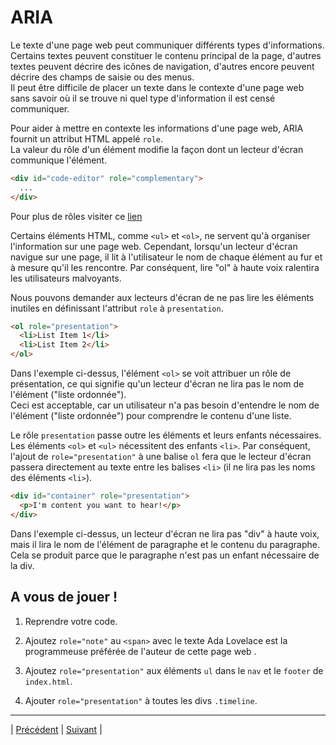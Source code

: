 # ARIA

Le texte d'une page web peut communiquer différents types d'informations.  
Certains textes peuvent constituer le contenu principal de la page, d'autres textes peuvent décrire des icônes de navigation, d'autres encore peuvent décrire des champs de saisie ou des menus.  
Il peut être difficile de placer un texte dans le contexte d'une page web sans savoir où il se trouve ni quel type d'information il est censé communiquer.

Pour aider à mettre en contexte les informations d'une page web, ARIA fournit un attribut HTML appelé `role`.  
La valeur du rôle d'un élément modifie la façon dont un lecteur d'écran communique l'élément.

```html
<div id="code-editor" role="complementary">
  ...
</div>
```

Pour plus de rôles visiter ce [lien](https://www.w3.org/TR/html-aria/#allowed-aria-roles-states-and-properties)

Certains éléments HTML, comme `<ul>` et `<ol>`, ne servent qu'à organiser l'information sur une page web.
Cependant, lorsqu'un lecteur d'écran navigue sur une page, il lit à l'utilisateur le nom de chaque élément au fur et à mesure qu'il les rencontre.
Par conséquent, lire "ol" à haute voix ralentira les utilisateurs malvoyants.

Nous pouvons demander aux lecteurs d'écran de ne pas lire les éléments inutiles en définissant l'attribut `role` à  `presentation`.

```html
<ol role="presentation">
  <li>List Item 1</li>
  <li>List Item 2</li>
</ol>
```

Dans l'exemple ci-dessus, l'élément `<ol>` se voit attribuer un rôle de présentation, ce qui signifie qu'un lecteur d'écran ne lira pas le nom de l'élément ("liste ordonnée").  
Ceci est acceptable, car un utilisateur n'a pas besoin d'entendre le nom de l'élément ("liste ordonnée") pour comprendre le contenu d'une liste.

Le rôle `presentation` passe outre les éléments et leurs enfants nécessaires.
Les éléments `<ol>` et `<ul>` nécessitent des enfants `<li>`. 
Par conséquent, l'ajout de `role="presentation"` à une balise `ol` fera que le lecteur d'écran passera directement au texte entre les balises `<li>` (il ne lira pas les noms des éléments `<li>`).

```html
<div id="container" role="presentation">
  <p>I'm content you want to hear!</p>
</div>
```

Dans l'exemple ci-dessus, un lecteur d'écran ne lira pas "div" à haute voix, mais il lira le nom de l'élément de paragraphe et le contenu du paragraphe. Cela se produit parce que le paragraphe n'est pas un enfant nécessaire de la div.


## A vous de jouer !

1. Reprendre votre code.

2. Ajoutez `role="note"` au `<span>` avec le texte Ada Lovelace est la programmeuse préférée de l'auteur de cette page web .

3. Ajoutez `role="presentation"` aux éléments `ul` dans le `nav` et le `footer` de `index.html`.

4. Ajouter `role="presentation"` à toutes les divs `.timeline`. 

___
| [Précédent](./2-elements-semantiques.md)       | [Suivant](./4-proprietes-aria.md)    |
